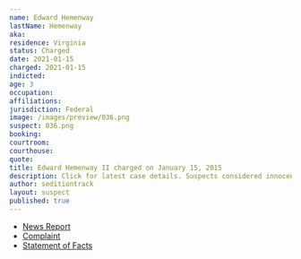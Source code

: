 ```yaml
---
name: Edward Hemenway
lastName: Hemenway
aka:
residence: Virginia
status: Charged
date: 2021-01-15
charged: 2021-01-15
indicted:
age: 3
occupation:
affiliations:
jurisdiction: Federal
image: /images/preview/036.png
suspect: 036.png
booking:
courtroom:
courthouse:
quote:
title: Edward Hemenway II charged on January 15, 2015
description: Click for latest case details. Suspects considered innocent until proven guilty.
author: seditiontrack
layout: suspect
published: true
---
```

- [News Report](https://www.whas11.com/article/news/crime/kentucky-capitol-riot-arrests-bauer/417-51b5098f-25b0-41f7-898b-37616e64dc5d)
- [Complaint](https://www.justice.gov/opa/page/file/1355726/download)
- [Statement of Facts](https://www.justice.gov/opa/page/file/1355721/download)
